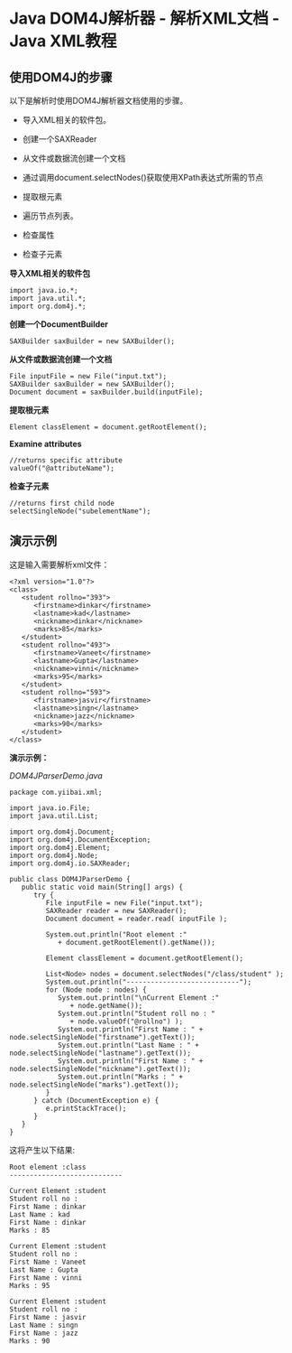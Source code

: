 # Java DOM4J解析器 - 解析XML文档 - Java XML教程

## 使用DOM4J的步骤

以下是解析时使用DOM4J解析器文档使用的步骤。

*   导入XML相关的软件包。

*   创建一个SAXReader

*   从文件或数据流创建一个文档

*   通过调用document.selectNodes()获取使用XPath表达式所需的节点

*   提取根元素

*   遍历节点列表。

*   检查属性

*   检查子元素

**导入XML相关的软件包**

```
import java.io.*;
import java.util.*;
import org.dom4j.*;
```

**创建一个DocumentBuilder**

```
SAXBuilder saxBuilder = new SAXBuilder();
```

**从文件或数据流创建一个文档**

```
File inputFile = new File("input.txt");
SAXBuilder saxBuilder = new SAXBuilder();
Document document = saxBuilder.build(inputFile);
```

**提取根元素**

```
Element classElement = document.getRootElement();
```

**Examine attributes**

```
//returns specific attribute
valueOf("@attributeName"); 
```

**检查子元素**

```
//returns first child node
selectSingleNode("subelementName"); 
```

## 演示示例

这是输入需要解析xml文件：

```
<?xml version="1.0"?>
<class>
   <student rollno="393">
      <firstname>dinkar</firstname>
      <lastname>kad</lastname>
      <nickname>dinkar</nickname>
      <marks>85</marks>
   </student>
   <student rollno="493">
      <firstname>Vaneet</firstname>
      <lastname>Gupta</lastname>
      <nickname>vinni</nickname>
      <marks>95</marks>
   </student>
   <student rollno="593">
      <firstname>jasvir</firstname>
      <lastname>singn</lastname>
      <nickname>jazz</nickname>
      <marks>90</marks>
   </student>
</class>

```

**演示示例：**

_DOM4JParserDemo.java_

```
package com.yiibai.xml;

import java.io.File;
import java.util.List;

import org.dom4j.Document;
import org.dom4j.DocumentException;
import org.dom4j.Element;
import org.dom4j.Node;
import org.dom4j.io.SAXReader;

public class DOM4JParserDemo {
   public static void main(String[] args) {
      try {
         File inputFile = new File("input.txt");
         SAXReader reader = new SAXReader();
         Document document = reader.read( inputFile );

         System.out.println("Root element :" 
            + document.getRootElement().getName());

         Element classElement = document.getRootElement();

         List<Node> nodes = document.selectNodes("/class/student" );
         System.out.println("----------------------------");
         for (Node node : nodes) {
            System.out.println("\nCurrent Element :" 
               + node.getName());
            System.out.println("Student roll no : " 
               + node.valueOf("@rollno") );
            System.out.println("First Name : " + node.selectSingleNode("firstname").getText());
            System.out.println("Last Name : " + node.selectSingleNode("lastname").getText());
            System.out.println("First Name : " + node.selectSingleNode("nickname").getText());
            System.out.println("Marks : " + node.selectSingleNode("marks").getText());
         }
      } catch (DocumentException e) {
         e.printStackTrace();
      }
   }
}

```

这将产生以下结果:

```
Root element :class
----------------------------

Current Element :student
Student roll no : 
First Name : dinkar
Last Name : kad
First Name : dinkar
Marks : 85

Current Element :student
Student roll no : 
First Name : Vaneet
Last Name : Gupta
First Name : vinni
Marks : 95

Current Element :student
Student roll no : 
First Name : jasvir
Last Name : singn
First Name : jazz
Marks : 90
```

 